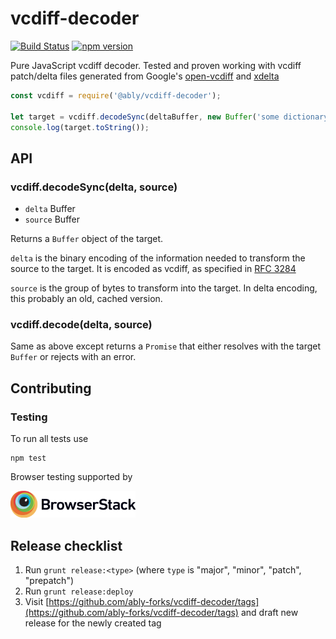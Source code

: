 # vcdiff-decoder

[![Build Status](https://travis-ci.org/ably-forks/vcdiff-decoder.svg?branch=master)](https://travis-ci.org/ably-forks/vcdiff-decoder)
[![npm version](https://badge.fury.io/js/%40ably%2Fvcdiff-decoder.svg)](https://badge.fury.io/js/%40ably%2Fvcdiff-decoder)

Pure JavaScript vcdiff decoder. Tested and proven working with vcdiff patch/delta files generated from Google's [open-vcdiff](https://github.com/google/open-vcdiff) and [xdelta](https://github.com/jmacd/xdelta)


```javascript
const vcdiff = require('@ably/vcdiff-decoder');

let target = vcdiff.decodeSync(deltaBuffer, new Buffer('some dictionary string buffer'));
console.log(target.toString());
```

## API
### vcdiff.decodeSync(delta, source)
* `delta` Buffer
* `source` Buffer

Returns a `Buffer` object of the target.

`delta` is the binary encoding of the information needed to transform the source to the target. It is encoded as vcdiff, as specified in [RFC 3284](https://tools.ietf.org/html/rfc3284)

`source` is the group of bytes to transform into the target. In delta encoding, this probably an old, cached version.

### vcdiff.decode(delta, source)

Same as above except returns a `Promise` that either resolves with the target `Buffer` or rejects with an error.

## Contributing

### Testing
To run all tests use

    npm test

Browser testing supported by

[<img src="./resources/Browserstack-logo@2x.png" width="200px"></img>](https://www.browserstack.com/)

## Release checklist

1. Run `grunt release:<type>` (where `type` is "major", "minor", "patch", "prepatch")
2. Run `grunt release:deploy`
3. Visit [https://github.com/ably-forks/vcdiff-decoder/tags](https://github.com/ably-forks/vcdiff-decoder/tags) and draft new release for the newly created tag